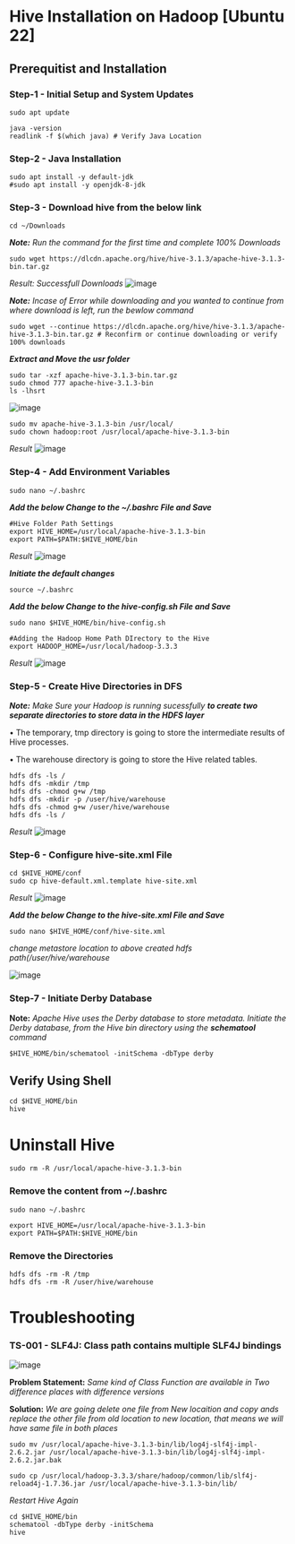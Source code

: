 # Hive Installation on Hadoop [Ubuntu 22] #

## Prerequitist and Installation ##
### Step-1 - Initial Setup and System Updates ###
```
sudo apt update
```
```
java -version
readlink -f $(which java) # Verify Java Location
```

### Step-2 - Java Installation ###
```
sudo apt install -y default-jdk
#sudo apt install -y openjdk-8-jdk
```

### Step-3 - Download hive from the below link ###
```
cd ~/Downloads
```

_**Note:** Run the command for the first time and complete 100% Downloads_
```
sudo wget https://dlcdn.apache.org/hive/hive-3.1.3/apache-hive-3.1.3-bin.tar.gz 
```
_Result: Successfull Downloads_
![image](https://user-images.githubusercontent.com/111234771/195228590-1c012576-78e2-4645-bd55-0c16022b4a66.png)

_**Note:** Incase of Error while downloading and you wanted to continue from where download is left, run the bewlow command_
```
sudo wget --continue https://dlcdn.apache.org/hive/hive-3.1.3/apache-hive-3.1.3-bin.tar.gz # Reconfirm or continue downloading or verify 100% downloads
```
**_Extract and Move the usr folder_**
```
sudo tar -xzf apache-hive-3.1.3-bin.tar.gz
sudo chmod 777 apache-hive-3.1.3-bin
ls -lhsrt
```
![image](https://user-images.githubusercontent.com/111234771/195231142-53c8afce-e9d2-4715-a4ac-ed9e05332b2f.png) 

```
sudo mv apache-hive-3.1.3-bin /usr/local/
sudo chown hadoop:root /usr/local/apache-hive-3.1.3-bin
```
_Result_
![image](https://user-images.githubusercontent.com/111234771/195231783-5f5cb19b-068d-4c85-9295-f93dedd8246b.png)

### Step-4 - Add Environment Variables ###
```
sudo nano ~/.bashrc
```
**_Add the below Change to the ~/.bashrc File and Save_**
```
#Hive Folder Path Settings
export HIVE_HOME=/usr/local/apache-hive-3.1.3-bin
export PATH=$PATH:$HIVE_HOME/bin
```
_Result_
![image](https://user-images.githubusercontent.com/111234771/195232613-d3769b55-a34d-4bdd-a2d1-08180efc40a2.png)

**_Initiate the default changes_**
```
source ~/.bashrc
```

**_Add the below Change to the hive-config.sh File and Save_**
```
sudo nano $HIVE_HOME/bin/hive-config.sh
```
```
#Adding the Hadoop Home Path DIrectory to the Hive
export HADOOP_HOME=/usr/local/hadoop-3.3.3
```
_Result_
![image](https://user-images.githubusercontent.com/111234771/195233077-3a18aa31-3982-4a7c-ac59-130582aafe38.png)

### Step-5 - Create Hive Directories in DFS ###
***Note:*** _Make Sure your Hadoop is running sucessfully_
**_to create two separate directories to store data in the HDFS layer_**

•	The temporary, tmp directory is going to store the intermediate results of Hive processes.

•	The warehouse directory is going to store the Hive related tables.

```
hdfs dfs -ls /
hdfs dfs -mkdir /tmp
hdfs dfs -chmod g+w /tmp
hdfs dfs -mkdir -p /user/hive/warehouse
hdfs dfs -chmod g+w /user/hive/warehouse
hdfs dfs -ls /
```
_Result_
![image](https://user-images.githubusercontent.com/111234771/195234987-0c26e78e-c940-4220-bc34-dab53d019ef6.png)

### Step-6 - Configure hive-site.xml File ###
```
cd $HIVE_HOME/conf
sudo cp hive-default.xml.template hive-site.xml
```
_Result_
 ![image](https://user-images.githubusercontent.com/111234771/195235820-80e33ba2-a105-420a-8e50-e164d516b425.png) 

**_Add the below Change to the hive-site.xml File and Save_**
```
sudo nano $HIVE_HOME/conf/hive-site.xml
```
_change metastore location to above created hdfs path(/user/hive/warehouse_

![image](https://user-images.githubusercontent.com/111234771/195237700-fc8117f0-ccf1-44f9-8191-a8352c5fe144.png)


### Step-7 - Initiate Derby Database ###

**Note:** _Apache Hive uses the Derby database to store metadata. Initiate the Derby database, from the Hive bin directory using the **schematool** command_
```
$HIVE_HOME/bin/schematool -initSchema -dbType derby
```

## Verify Using Shell ##
```
cd $HIVE_HOME/bin
hive
```

# Uninstall Hive #
```
sudo rm -R /usr/local/apache-hive-3.1.3-bin
```

### Remove the content from ~/.bashrc ###
```
sudo nano ~/.bashrc
```
```
export HIVE_HOME=/usr/local/apache-hive-3.1.3-bin
export PATH=$PATH:$HIVE_HOME/bin
```

### Remove the Directories ###
```
hdfs dfs -rm -R /tmp
hdfs dfs -rm -R /user/hive/warehouse
```


# Troubleshooting #
### TS-001 - SLF4J: Class path contains multiple SLF4J bindings ###

![image](https://user-images.githubusercontent.com/111234771/194996405-3d66d8ab-e181-4521-8642-76c6b638cb54.png)


**Problem Statement:** _Same kind of Class Function are available in Two difference places with difference versions_

**Solution:** _We are going delete one file from New locaition and copy ands replace the other file from old location to new location, that means we will have same file in both places_

```
sudo mv /usr/local/apache-hive-3.1.3-bin/lib/log4j-slf4j-impl-2.6.2.jar /usr/local/apache-hive-3.1.3-bin/lib/log4j-slf4j-impl-2.6.2.jar.bak
```
```
sudo cp /usr/local/hadoop-3.3.3/share/hadoop/common/lib/slf4j-reload4j-1.7.36.jar /usr/local/apache-hive-3.1.3-bin/lib/
```
_Restart Hive Again_
```
cd $HIVE_HOME/bin
schematool -dbType derby -initSchema
hive
```
